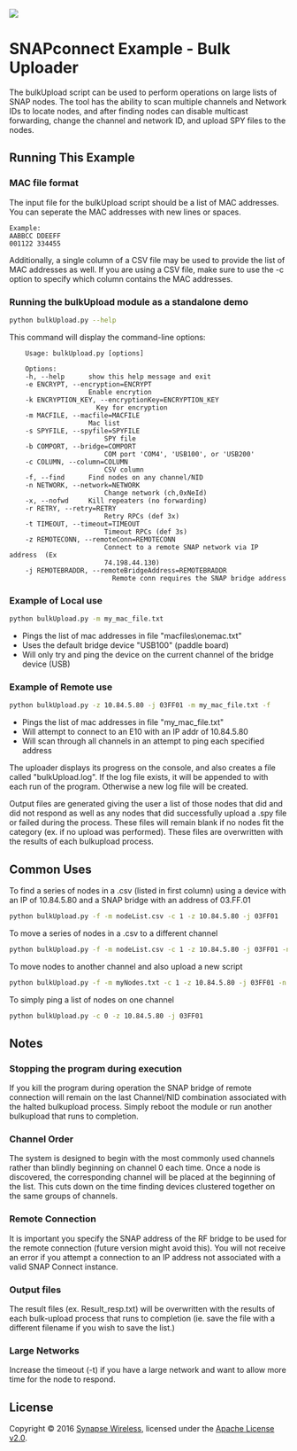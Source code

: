[![](https://cloud.githubusercontent.com/assets/1317406/12406044/32cd9916-be0f-11e5-9b18-1547f284f878.png)](http://www.synapse-wireless.com/)

# SNAPconnect Example - Bulk Uploader

The bulkUpload script can be used to perform operations on large lists 
of SNAP nodes.  The tool has the ability to scan multiple channels and 
Network IDs to locate nodes, and after finding nodes can disable 
multicast forwarding, change the channel and network ID, and upload SPY 
files to the nodes.

## Running This Example

### MAC file format

The input file for the bulkUpload script should be a list of MAC addresses.
You can seperate the MAC addresses with new lines or spaces.

```
Example:
AABBCC DDEEFF
001122 334455
```

Additionally, a single column of a CSV file may be used to provide the 
list of MAC addresses as well.  If you are using a CSV file, make sure 
to use the -c option to specify which column contains the MAC addresses.

### Running the bulkUpload module as a standalone demo

```bash
python bulkUpload.py --help
```

This command will display the command-line options:

```
    Usage: bulkUpload.py [options]

    Options:
    -h, --help      show this help message and exit
    -e ENCRYPT, --encryption=ENCRYPT
        	        Enable encrytion
    -k ENCRYPTION_KEY, --encryptionKey=ENCRYPTION_KEY
                      Key for encryption
    -m MACFILE, --macfile=MACFILE
                	Mac list
    -s SPYFILE, --spyfile=SPYFILE
                        SPY file
    -b COMPORT, --bridge=COMPORT
                       	COM port 'COM4', 'USB100', or 'USB200'
    -c COLUMN, --column=COLUMN
                        CSV column
    -f, --find      Find nodes on any channel/NID
    -n NETWORK, --network=NETWORK
                        Change network (ch,0xNeId)
    -x, --nofwd     Kill repeaters (no forwarding)
    -r RETRY, --retry=RETRY
                        Retry RPCs (def 3x)
    -t TIMEOUT, --timeout=TIMEOUT
                        Timeout RPCs (def 3s)
    -z REMOTECONN, --remoteConn=REMOTECONN
                        Connect to a remote SNAP network via IP address  (Ex
                        74.198.44.130)
    -j REMOTEBRADDR, --remoteBridgeAddress=REMOTEBRADDR
                          Remote conn requires the SNAP bridge address
```

### Example of Local use

```bash
python bulkUpload.py -m my_mac_file.txt
```

- Pings the list of mac addresses in file "macfiles\onemac.txt"
- Uses the default bridge device "USB100"  (paddle board)
- Will only try and ping the device on the current channel of the bridge device (USB)

### Example of Remote use

```bash
python bulkUpload.py -z 10.84.5.80 -j 03FF01 -m my_mac_file.txt -f
```

- Pings the list of mac addresses in file "my_mac_file.txt"
- Will attempt to connect to an E10 with an IP addr of 10.84.5.80
- Will scan through all channels in an attempt to ping each specified address

The uploader displays its progress on the console, and also creates a file
called "bulkUpload.log".  If the log file exists, it will be appended to with
each run of the program. Otherwise a new log file will be created.

Output files are generated giving the user a list of those nodes that did 
and did not respond as well as any nodes that did successfully upload 
a .spy file or failed during the process. These files will remain blank 
if no nodes fit the category (ex. if no upload was performed). These files 
are overwritten with the results of each bulkupload process.

## Common Uses

To find a series of nodes in a .csv (listed in first column) using a 
device with an IP of 10.84.5.80 and a SNAP bridge with an address of 03.FF.01

```bash
python bulkUpload.py -f -m nodeList.csv -c 1 -z 10.84.5.80 -j 03FF01
```

To move a series of nodes in a .csv to a different channel

```bash
python bulkUpload.py -f -m nodeList.csv -c 1 -z 10.84.5.80 -j 03FF01 -n 3,0xbeef
```

To move nodes to another channel and also upload a new script

```bash
python bulkUpload.py -f -m myNodes.txt -c 1 -z 10.84.5.80 -j 03FF01 -n 3,0xbeef -s myScript.spy
```

To simply ping a list of nodes on one channel

```bash
python bulkUpload.py -c 0 -z 10.84.5.80 -j 03FF01
```

## Notes

### Stopping the program during execution

If you kill the program during operation the SNAP bridge of remote 
connection will remain on the last Channel/NID combination associated 
with the halted bulkupload process. Simply reboot the module or run 
another bulkupload that runs to completion.

### Channel Order

The system is designed to begin with the most commonly used channels 
rather than blindly beginning on channel 0 each time. Once a node is 
discovered, the corresponding channel will be placed at the beginning of 
the list. This cuts down on the time finding devices clustered
together on the same groups of channels.

### Remote Connection

It is important you specify the SNAP address of the RF bridge to be used
for the remote connection (future version might avoid this). You will 
not receive an error if you attempt a connection to an IP address not 
associated with a valid SNAP Connect instance.

### Output files

The result files (ex. Result_resp.txt) will be overwritten with the 
results of each bulk-upload process that runs to completion (ie. save the
file with a different filename if you wish to save the list.)

### Large Networks

Increase the timeout (-t) if you have a large network and want to allow
more time for the node to respond.

## License

Copyright © 2016 [Synapse Wireless](http://www.synapse-wireless.com/), licensed under the [Apache License v2.0](LICENSE.md).

<!-- meta-tags: vvv-snapconnect, vvv-python, vvv-example -->
